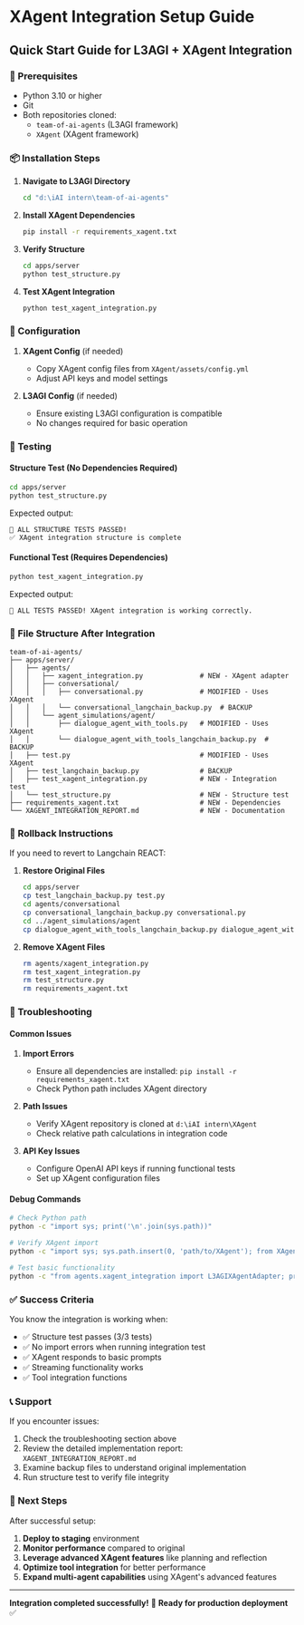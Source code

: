 # XAgent Integration Setup Guide

## Quick Start Guide for L3AGI + XAgent Integration

### 🚀 Prerequisites

- Python 3.10 or higher
- Git
- Both repositories cloned:
  - `team-of-ai-agents` (L3AGI framework)
  - `XAgent` (XAgent framework)

### 📦 Installation Steps

1. **Navigate to L3AGI Directory**

   ```bash
   cd "d:\iAI intern\team-of-ai-agents"
   ```

2. **Install XAgent Dependencies**

   ```bash
   pip install -r requirements_xagent.txt
   ```

3. **Verify Structure**

   ```bash
   cd apps/server
   python test_structure.py
   ```

4. **Test XAgent Integration**
   ```bash
   python test_xagent_integration.py
   ```

### 🔧 Configuration

1. **XAgent Config** (if needed)

   - Copy XAgent config files from `XAgent/assets/config.yml`
   - Adjust API keys and model settings

2. **L3AGI Config** (if needed)
   - Ensure existing L3AGI configuration is compatible
   - No changes required for basic operation

### 🧪 Testing

#### Structure Test (No Dependencies Required)

```bash
cd apps/server
python test_structure.py
```

Expected output:

```
🎉 ALL STRUCTURE TESTS PASSED!
✅ XAgent integration structure is complete
```

#### Functional Test (Requires Dependencies)

```bash
python test_xagent_integration.py
```

Expected output:

```
🎉 ALL TESTS PASSED! XAgent integration is working correctly.
```

### 📁 File Structure After Integration

```
team-of-ai-agents/
├── apps/server/
│   ├── agents/
│   │   ├── xagent_integration.py              # NEW - XAgent adapter
│   │   ├── conversational/
│   │   │   ├── conversational.py              # MODIFIED - Uses XAgent
│   │   │   └── conversational_langchain_backup.py  # BACKUP
│   │   └── agent_simulations/agent/
│   │       ├── dialogue_agent_with_tools.py   # MODIFIED - Uses XAgent
│   │       └── dialogue_agent_with_tools_langchain_backup.py  # BACKUP
│   ├── test.py                                # MODIFIED - Uses XAgent
│   ├── test_langchain_backup.py               # BACKUP
│   ├── test_xagent_integration.py             # NEW - Integration test
│   └── test_structure.py                      # NEW - Structure test
├── requirements_xagent.txt                    # NEW - Dependencies
└── XAGENT_INTEGRATION_REPORT.md               # NEW - Documentation
```

### 🔄 Rollback Instructions

If you need to revert to Langchain REACT:

1. **Restore Original Files**

   ```bash
   cd apps/server
   cp test_langchain_backup.py test.py
   cd agents/conversational
   cp conversational_langchain_backup.py conversational.py
   cd ../agent_simulations/agent
   cp dialogue_agent_with_tools_langchain_backup.py dialogue_agent_with_tools.py
   ```

2. **Remove XAgent Files**
   ```bash
   rm agents/xagent_integration.py
   rm test_xagent_integration.py
   rm test_structure.py
   rm requirements_xagent.txt
   ```

### 🐛 Troubleshooting

#### Common Issues

1. **Import Errors**

   - Ensure all dependencies are installed: `pip install -r requirements_xagent.txt`
   - Check Python path includes XAgent directory

2. **Path Issues**

   - Verify XAgent repository is cloned at `d:\iAI intern\XAgent`
   - Check relative path calculations in integration code

3. **API Key Issues**
   - Configure OpenAI API keys if running functional tests
   - Set up XAgent configuration files

#### Debug Commands

```bash
# Check Python path
python -c "import sys; print('\n'.join(sys.path))"

# Verify XAgent import
python -c "import sys; sys.path.insert(0, 'path/to/XAgent'); from XAgent.core import XAgentCoreComponents; print('XAgent imports OK')"

# Test basic functionality
python -c "from agents.xagent_integration import L3AGIXAgentAdapter; print('Adapter import OK')"
```

### ✅ Success Criteria

You know the integration is working when:

- ✅ Structure test passes (3/3 tests)
- ✅ No import errors when running integration test
- ✅ XAgent responds to basic prompts
- ✅ Streaming functionality works
- ✅ Tool integration functions

### 📞 Support

If you encounter issues:

1. Check the troubleshooting section above
2. Review the detailed implementation report: `XAGENT_INTEGRATION_REPORT.md`
3. Examine backup files to understand original implementation
4. Run structure test to verify file integrity

### 🎯 Next Steps

After successful setup:

1. **Deploy to staging** environment
2. **Monitor performance** compared to original
3. **Leverage advanced XAgent features** like planning and reflection
4. **Optimize tool integration** for better performance
5. **Expand multi-agent capabilities** using XAgent's advanced features

---

**Integration completed successfully!** 🚀
**Ready for production deployment** ✅
